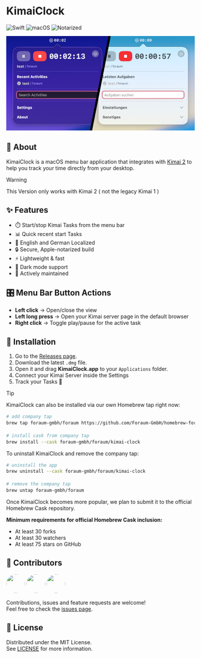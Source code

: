 # KimaiClock

![Swift](https://img.shields.io/badge/Swift-5.0-brightgreen?logo=swift&logoColor=white)
![macOS](https://img.shields.io/badge/macOS-15+-brightgreen?logo=apple&logoColor=white)
![Notarized](https://img.shields.io/badge/Notarized-Yes-brightgreen?logo=apple&logoColor=white)

![App Overview](https://github.com/Foraum-GmbH/kimai-clock/blob/main/assets/hero.jpeg?raw=true)

## 📖 About

KimaiClock is a macOS menu bar application that integrates with [Kimai 2](https://www.kimai.org/) to help you track your time directly from your desktop.

> [!WARNING]  
> This Version only works with Kimai 2 ( not the legacy Kimai 1 )

## ✨ Features

- ⏱️ Start/stop Kimai Tasks from the menu bar  
- 📊 Quick recent start Tasks
- 📓 English and German Localized
- 🔒 Secure, Apple-notarized build  
- ⚡ Lightweight & fast
- 🌙 Dark mode support
- 📨 Actively maintained

## 🎛️ Menu Bar Button Actions

- **Left click** → Open/close the view  
- **Left long press** → Open your Kimai server page in the default browser  
- **Right click** → Toggle play/pause for the active task

## 🚀 Installation

1. Go to the [Releases page](../../releases).  
2. Download the latest `.dmg` file.  
3. Open it and drag **KimaiClock.app** to your `Applications` folder.  
4. Connect your Kimai Server inside the Settings
5. Track your Tasks 🚀

> [!TIP]  
> KimaiClock can also be installed via our own Homebrew tap right now:
>
> ```bash
> # add company tap
> brew tap foraum-gmbh/foraum https://github.com/Foraum-GmbH/homebrew-foraum
>
> # install cask from company tap
> brew install --cask foraum-gmbh/foraum/kimai-clock
> ```
>
> To uninstall KimaiClock and remove the company tap:
>
> ```bash
> # uninstall the app
> brew uninstall --cask foraum-gmbh/foraum/kimai-clock
>
> # remove the company tap
> brew untap foraum-gmbh/foraum
> ```
>
> 
> Once KimaiClock becomes more popular, we plan to submit it to the official Homebrew Cask repository.
>
> **Minimum requirements for official Homebrew Cask inclusion:**  
> - At least 30 forks  
> - At least 30 watchers  
> - At least 75 stars on GitHub

## 🤝 Contributors
<a href="https://github.com/fabian-rohr"><img src="https://images.weserv.nl/?url=avatars.githubusercontent.com/u/20979750&w=300&h=300&fit=cover&mask=circle" width="50" height="50" style="border-radius:50%"/></a>
<a href="https://github.com/undeadd"><img src="https://images.weserv.nl/?url=avatars.githubusercontent.com/u/8116188&w=300&h=300&fit=cover&mask=circle" width="50" height="50" style="border-radius:50%"/></a>
<a href="https://github.com/dependabot"><img src="https://images.weserv.nl/?url=avatars.githubusercontent.com/u/27347476?s=200&w=300&h=300&fit=cover&mask=circle" width="50" height="50" style="border-radius:50%"/></a>

Contributions, issues and feature requests are welcome!  
Feel free to check the [issues page](../../issues).  

## 📜 License

Distributed under the MIT License.  
See [LICENSE](LICENSE) for more information.
